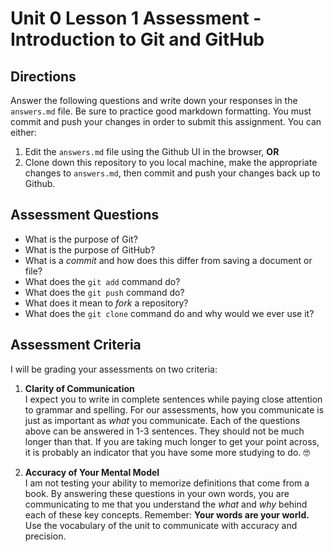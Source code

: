# Unit 0 Lesson 1 Assessment - Introduction to Git and GitHub

## Directions
Answer the following questions and write down your responses in the `answers.md` file. Be sure to practice good markdown formatting. You must commit and push your changes in order to submit this assignment. You can either:

1. Edit the `answers.md` file using the Github UI in the browser, **OR**
2. Clone down this repository to you local machine, make the appropriate changes to `answers.md`, then commit and push your changes back up to Github.

## Assessment Questions
* What is the purpose of Git?
* What is the purpose of GitHub?
* What is a _commit_ and how does this differ from saving a document or file?
* What does the `git add` command do?
* What does the `git push` command do?
* What does it mean to _fork_ a repository?
* What does the `git clone` command do and why would we ever use it?


## Assessment Criteria
I will be grading your assessments on two criteria:
1. **Clarity of Communication**  
  I expect you to write in complete sentences while paying close attention to grammar and spelling. For our assessments, how you communicate is just as important as _what_ you communicate. Each of the questions above can be answered in 1-3 sentences. They should not be much longer than that. If you are taking much longer to get your point across, it is probably an indicator that you have some more studying to do. 🤓

2. **Accuracy of Your Mental Model**  
  I am not testing your ability to memorize definitions that come from a book. By answering these questions in your own words, you are communicating to me that you understand the _what_ and _why_ behind each of these key concepts. Remember: **Your words are your world.** Use the vocabulary of the unit to communicate with accuracy and precision.
